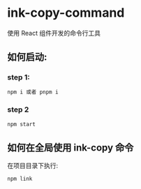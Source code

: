 # ink-copy-command
使用 React 组件开发的命令行工具

## 如何启动:
### step 1:
```js
npm i 或者 pnpm i
```

### step 2
```js
npm start
```

## 如何在全局使用 ink-copy 命令
在项目目录下执行:
```
npm link
```
